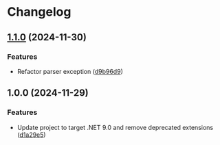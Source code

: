 # Changelog

## [1.1.0](https://github.com/lekman/AzureLiquid/compare/AzureLiquid@v1.0.0...AzureLiquid@v1.1.0) (2024-11-30)


### Features

* Refactor parser exception ([d9b96d9](https://github.com/lekman/AzureLiquid/commit/d9b96d91f00fa98f89e537c914a2f1627a9e5beb))

## 1.0.0 (2024-11-29)


### Features

* Update project to target .NET 9.0 and remove deprecated extensions ([d1a29e5](https://github.com/lekman/AzureLiquid/commit/d1a29e57af9686722c3452790ff189d5dbf4e4e3))
